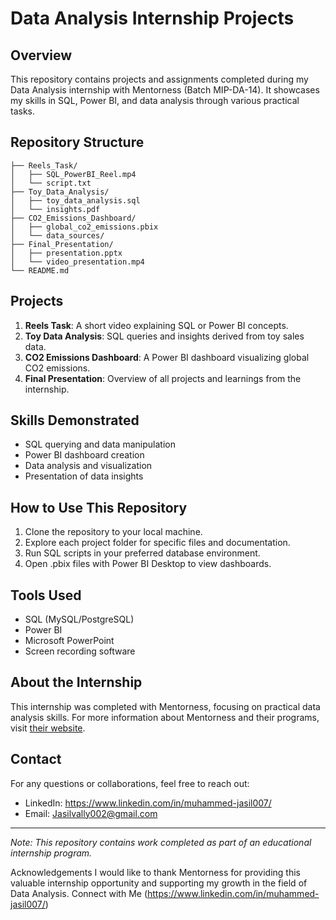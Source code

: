 # Data Analysis Internship Projects

## Overview
This repository contains projects and assignments completed during my Data Analysis internship with Mentorness (Batch MIP-DA-14). It showcases my skills in SQL, Power BI, and data analysis through various practical tasks.

## Repository Structure

```
├── Reels_Task/
│   ├── SQL_PowerBI_Reel.mp4
│   └── script.txt
├── Toy_Data_Analysis/
│   ├── toy_data_analysis.sql
│   └── insights.pdf
├── CO2_Emissions_Dashboard/
│   ├── global_co2_emissions.pbix
│   └── data_sources/
├── Final_Presentation/
│   ├── presentation.pptx
│   └── video_presentation.mp4
└── README.md
```

## Projects

1. **Reels Task**: A short video explaining SQL or Power BI concepts.
2. **Toy Data Analysis**: SQL queries and insights derived from toy sales data.
3. **CO2 Emissions Dashboard**: A Power BI dashboard visualizing global CO2 emissions.
4. **Final Presentation**: Overview of all projects and learnings from the internship.

## Skills Demonstrated
- SQL querying and data manipulation
- Power BI dashboard creation
- Data analysis and visualization
- Presentation of data insights

## How to Use This Repository
1. Clone the repository to your local machine.
2. Explore each project folder for specific files and documentation.
3. Run SQL scripts in your preferred database environment.
4. Open .pbix files with Power BI Desktop to view dashboards.

## Tools Used
- SQL (MySQL/PostgreSQL)
- Power BI
- Microsoft PowerPoint
- Screen recording software

## About the Internship
This internship was completed with Mentorness, focusing on practical data analysis skills. For more information about Mentorness and their programs, visit [their website](https://mentorness.com).

## Contact
For any questions or collaborations, feel free to reach out:
- LinkedIn: https://www.linkedin.com/in/muhammed-jasil007/
- Email: Jasilvally002@gmail.com

---
*Note: This repository contains work completed as part of an educational internship program.*

Acknowledgements
I would like to thank Mentorness for providing this valuable internship opportunity and supporting my growth in the field of Data Analysis.
Connect with Me
(https://www.linkedin.com/in/muhammed-jasil007/)

